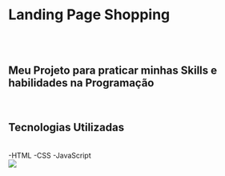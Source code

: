 <h1>Landing Page Shopping</h1>
<br>
<br>
<h2>Meu Projeto para praticar minhas Skills e habilidades na Programação</h2>
<br>
<h2>Tecnologias Utilizadas</h2>
<br>
 -HTML
 -CSS
 -JavaScript
 <br>
<img src="https://github.com/JoaoDevel/devclub-landingpage-02/blob/master/assets/Captura%20de%20ecr%C3%A3%202023-12-14%20165622.png?raw=true">
